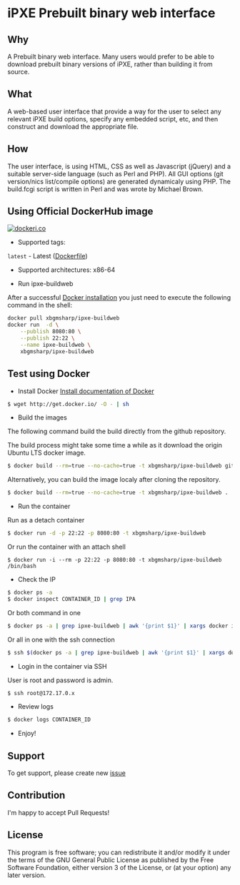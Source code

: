 iPXE Prebuilt binary web interface
=====

## Why
A Prebuilt binary web interface. Many users would prefer to be able to download prebuilt binary versions of iPXE, rather than building it from source.

## What
A web-based user interface that provide a way for the user to select any relevant iPXE build options, specify any embedded script, etc, and then construct and download the appropriate file.

## How
The user interface, is using HTML, CSS as well as Javascript (jQuery) and a suitable server-side language (such as Perl and PHP).
All GUI options (git version/nics list/compile options) are generated dynamicaly using PHP.
The build.fcgi script is written in Perl and was wrote by Michael Brown.

## Using Official DockerHub image

[![dockeri.co](https://dockeri.co/image/xbgmsharp/ipxe-buildweb)](https://hub.docker.com/r/xbgmsharp/ipxe-buildweb)

* Supported tags:

`latest` - Latest ([Dockerfile](https://github.com/xbgmsharp/ipxe-buildweb/blob/master/Dockerfile))

* Supported architectures: x86-64

* Run ipxe-buildweb

After a successful [Docker installation](https://docs.docker.com/engine/installation/) you just need to execute the following command in the shell:

```bash
docker pull xbgmsharp/ipxe-buildweb
docker run  -d \
	--publish 8080:80 \
	--publish 22:22 \
	--name ipxe-buildweb \
	xbgmsharp/ipxe-buildweb
```

## Test using Docker

* Install Docker
[Install documentation of Docker](https://docs.docker.com/engine/installation/)

```bash
$ wget http://get.docker.io/ -O - | sh
```

* Build the images

The following command build the build directly from the github repository.

The build process might take some time a while as it download the origin Ubuntu LTS docker image.
```bash
$ docker build --rm=true --no-cache=true -t xbgmsharp/ipxe-buildweb github.com/xbgmsharp/ipxe-buildweb.git
```

Alternatively, you can build the image localy after cloning the repository.
```bash
$ docker build --rm=true --no-cache=true -t xbgmsharp/ipxe-buildweb .
```

* Run the container

Run as a detach container
```bash
$ docker run -d -p 22:22 -p 8080:80 -t xbgmsharp/ipxe-buildweb
```

Or run the container with an attach shell
```
$ docker run -i --rm -p 22:22 -p 8080:80 -t xbgmsharp/ipxe-buildweb /bin/bash
```

* Check the IP

```bash
$ docker ps -a
$ docker inspect CONTAINER_ID | grep IPA
```

Or both command in one
```bash
$ docker ps -a | grep ipxe-buildweb | awk '{print $1}' | xargs docker inspect | grep IPAddress
```

Or all in one with the ssh connection
```bash
$ ssh $(docker ps -a | grep ipxe-buildweb | awk '{print $1}' | xargs docker inspect | grep IPAddress | awk '{print $2}' | tr -d '"' | tr -d ',' )
```

* Login in the container via SSH

User is root and password is admin.

```bash
$ ssh root@172.17.0.x
```

* Review logs

```bash
$ docker logs CONTAINER_ID
```

* Enjoy!

## Support

To get support, please create new [issue](https://github.com/xbgmsharp/ipxe-buildweb/issues)

## Contribution
I'm happy to accept Pull Requests!

## License
This program is free software; you can redistribute it and/or modify it under the terms of the GNU General Public License as published by the Free Software Foundation, either version 3 of the License, or (at your option) any later version.
